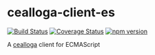 # cealloga-client-es
[![Build Status](https://travis-ci.org/ancamcheachta/cealloga-client-es.svg?branch=master)](https://travis-ci.org/ancamcheachta/cealloga-client-es)
[![Coverage Status](https://coveralls.io/repos/ancamcheachta/cealloga-client-es/badge.svg)](https://coveralls.io/r/ancamcheachta/cealloga-client-es)
[![npm version](https://badge.fury.io/js/cealloga-client-es.svg)](https://badge.fury.io/js/cealloga-client-es)

A [cealloga](https://github.com/ancamcheachta/cealloga) client for ECMAScript
